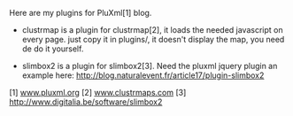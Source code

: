 Here are my plugins for PluXml[1] blog.

* clustrmap
  is a plugin for clustrmap[2], it loads the needed javascript on every page.
  just copy it in plugins/, it doesn't display the map, you need de do it yourself.

* slimbox2
  is a plugin for slimbox2[3]. Need the pluxml jquery plugin
  an example here: http://blog.naturalevent.fr/article17/plugin-slimbox2

[1] www.pluxml.org
[2] www.clustrmaps.com
[3] http://www.digitalia.be/software/slimbox2
